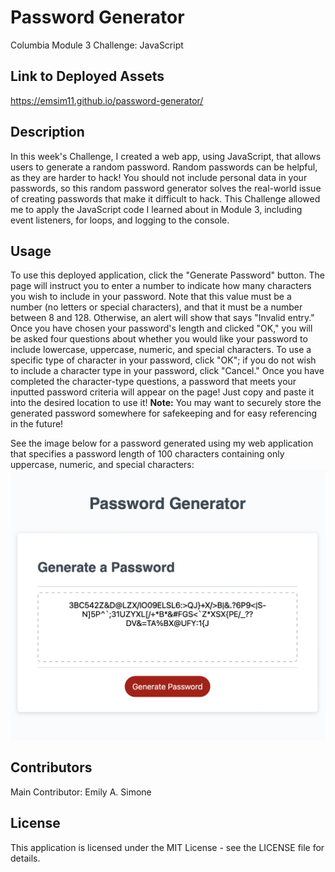 # Password Generator
Columbia Module 3 Challenge: JavaScript

## Link to Deployed Assets
https://emsim11.github.io/password-generator/

## Description
In this week's Challenge, I created a web app, using JavaScript, that allows users to generate a random password. Random passwords can be helpful, as they are harder to hack! You should not include personal data in your passwords, so this random password generator solves the real-world issue of creating passwords that make it difficult to hack. This Challenge allowed me to apply the JavaScript code I learned about in Module 3, including event listeners, for loops, and logging to the console.

## Usage
To use this deployed application, click the "Generate Password" button. The page will instruct you to enter a number to indicate how many characters you wish to include in your password. Note that this value must be a number (no letters or special characters), and that it must be a number between 8 and 128. Otherwise, an alert will show that says "Invalid entry." Once you have chosen your password's length and clicked "OK," you will be asked four questions about whether you would like your password to include lowercase, uppercase, numeric, and special characters. To use a specific type of character in your password, click "OK"; if you do not wish to include a character type in your password, click "Cancel." Once you have completed the character-type questions, a password that meets your inputted password criteria will appear on the page! Just copy and paste it into the desired location to use it! **Note:** You may want to securely store the generated password somewhere for safekeeping and for easy referencing in the future!

See the image below for a password generated using my web application that specifies a password length of 100 characters containing only uppercase, numeric, and special characters:
![Password Generator Web Application Screenshot](./Assets/Password-Generator-Screenshot.png)

## Contributors
Main Contributor: Emily A. Simone

## License
This application is licensed under the MIT License - see the LICENSE file for details.
